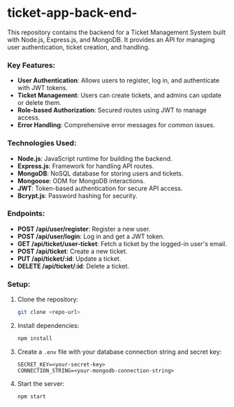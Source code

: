 # ticket-app-back-end-
This repository contains the backend for a Ticket Management System built with Node.js, Express.js, and MongoDB. It provides an API for managing user authentication, ticket creation, and handling.

### Key Features:
- **User Authentication**: Allows users to register, log in, and authenticate with JWT tokens.
- **Ticket Management**: Users can create tickets, and admins can update or delete them.
- **Role-based Authorization**: Secured routes using JWT to manage access.
- **Error Handling**: Comprehensive error messages for common issues.

### Technologies Used:
- **Node.js**: JavaScript runtime for building the backend.
- **Express.js**: Framework for handling API routes.
- **MongoDB**: NoSQL database for storing users and tickets.
- **Mongoose**: ODM for MongoDB interactions.
- **JWT**: Token-based authentication for secure API access.
- **Bcrypt.js**: Password hashing for security.

### Endpoints:
- **POST /api/user/register**: Register a new user.
- **POST /api/user/login**: Log in and get a JWT token.
- **GET /api/ticket/user-ticket**: Fetch a ticket by the logged-in user's email.
- **POST /api/ticket**: Create a new ticket.
- **PUT /api/ticket/:id**: Update a ticket.
- **DELETE /api/ticket/:id**: Delete a ticket.

### Setup:
1. Clone the repository:
   ```bash
   git clone <repo-url>
   ```
2. Install dependencies:
   ```bash
   npm install
   ```
3. Create a `.env` file with your database connection string and secret key:
   ```env
   SECRET_KEY=<your-secret-key>
   CONNECTION_STRING=<your-mongodb-connection-string>
   ```
4. Start the server:
   ```bash
   npm start
   
